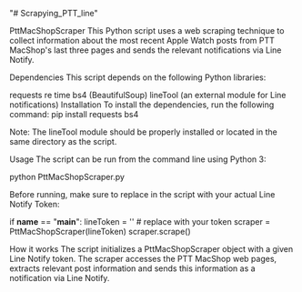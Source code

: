 "# Scrapying_PTT_line" 

PttMacShopScraper
This Python script uses a web scraping technique to collect information about the most recent Apple Watch posts from PTT MacShop's last three pages and sends the relevant notifications via Line Notify.

Dependencies
This script depends on the following Python libraries:

requests
re
time
bs4 (BeautifulSoup)
lineTool (an external module for Line notifications)
Installation
To install the dependencies, run the following command:
pip install requests bs4


Note: The lineTool module should be properly installed or located in the same directory as the script.

Usage
The script can be run from the command line using Python 3:

python PttMacShopScraper.py

Before running, make sure to replace <Your Line Notify Token> in the script with your actual Line Notify Token:
  
  
  if __name__ == "__main__":
    lineToken = '<Your Line Notify Token>'  # replace with your token
    scraper = PttMacShopScraper(lineToken)
    scraper.scrape()

How it works
The script initializes a PttMacShopScraper object with a given Line Notify token. The scraper accesses the PTT MacShop web pages, extracts relevant post information and sends this information as a notification via Line Notify.
  
